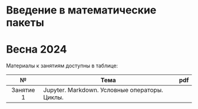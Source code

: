 # Введение в математические пакеты

# Весна 2024
Материалы к занятиям доступны в таблице:

| № | Тема | pdf |
|:---:|---|:---:|
| Занятие 1 | Jupyter. Markdown. Условные операторы. Циклы. |  |
